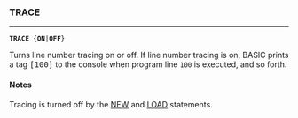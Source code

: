 ### TRACE
***
<code><b>TRACE</b> {<b>ON</b>|<b>OFF</b>}</code>

Turns line number tracing on or off. If line number tracing is on, BASIC prints a tag <samp>[100]</samp> to the console when program line <code>100</code> is executed, and so forth.

#### Notes
Tracing is turned off by the [NEW](#NEW) and [LOAD](#LOAD) statements.
